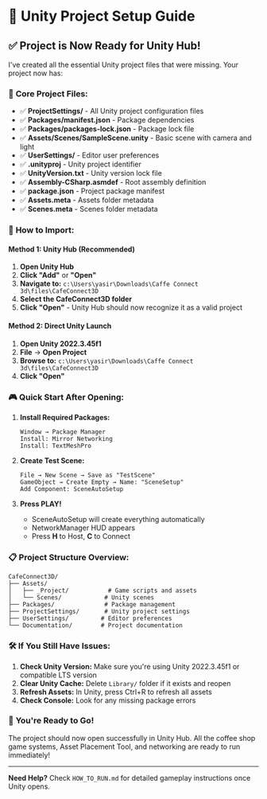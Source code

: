 # 🎯 Unity Project Setup Guide

## ✅ Project is Now Ready for Unity Hub!

I've created all the essential Unity project files that were missing. Your project now has:

### 📁 **Core Project Files:**
- ✅ **ProjectSettings/** - All Unity project configuration files
- ✅ **Packages/manifest.json** - Package dependencies
- ✅ **Packages/packages-lock.json** - Package lock file
- ✅ **Assets/Scenes/SampleScene.unity** - Basic scene with camera and light
- ✅ **UserSettings/** - Editor user preferences
- ✅ **.unityproj** - Unity project identifier
- ✅ **UnityVersion.txt** - Unity version lock file
- ✅ **Assembly-CSharp.asmdef** - Root assembly definition
- ✅ **package.json** - Project package manifest
- ✅ **Assets.meta** - Assets folder metadata
- ✅ **Scenes.meta** - Scenes folder metadata

### 🚀 **How to Import:**

#### Method 1: Unity Hub (Recommended)
1. **Open Unity Hub**
2. **Click "Add"** or **"Open"**
3. **Navigate to:** `c:\Users\yasir\Downloads\Caffe Connect 3d\files\CafeConnect3D`
4. **Select the CafeConnect3D folder**
5. **Click "Open"** - Unity Hub should now recognize it as a valid project

#### Method 2: Direct Unity Launch
1. **Open Unity 2022.3.45f1**
2. **File** → **Open Project**
3. **Browse to:** `c:\Users\yasir\Downloads\Caffe Connect 3d\files\CafeConnect3D`
4. **Click "Open"**

### 🎮 **Quick Start After Opening:**

1. **Install Required Packages:**
   ```
   Window → Package Manager
   Install: Mirror Networking
   Install: TextMeshPro
   ```

2. **Create Test Scene:**
   ```
   File → New Scene → Save as "TestScene"
   GameObject → Create Empty → Name: "SceneSetup"
   Add Component: SceneAutoSetup
   ```

3. **Press PLAY!**
   - SceneAutoSetup will create everything automatically
   - NetworkManager HUD appears
   - Press **H** to Host, **C** to Connect

### 📋 **Project Structure Overview:**
```
CafeConnect3D/
├── Assets/
│   ├── _Project/           # Game scripts and assets
│   └── Scenes/            # Unity scenes
├── Packages/              # Package management
├── ProjectSettings/       # Unity project settings
├── UserSettings/         # Editor preferences
└── Documentation/        # Project documentation
```

### 🛠️ **If You Still Have Issues:**

1. **Check Unity Version:** Make sure you're using Unity 2022.3.45f1 or compatible LTS version
2. **Clear Unity Cache:** Delete `Library/` folder if it exists and reopen
3. **Refresh Assets:** In Unity, press Ctrl+R to refresh all assets
4. **Check Console:** Look for any missing package errors

### 🎉 **You're Ready to Go!**

The project should now open successfully in Unity Hub. All the coffee shop game systems, Asset Placement Tool, and networking are ready to run immediately!

---

**Need Help?** Check `HOW_TO_RUN.md` for detailed gameplay instructions once Unity opens.
